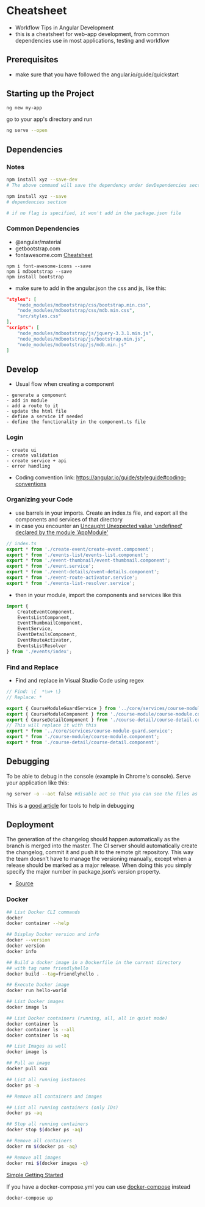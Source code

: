 # Cheatsheet
- Workflow Tips in Angular Development
- this is a cheatsheet for web-app development, from common dependencies use in most applications, testing and workflow

## Prerequisites
- make sure that you have followed the angular.io/guide/quickstart

## Starting up the Project
```sh
ng new my-app
```
go to your app's directory and run
```sh
ng serve --open
```

## Dependencies

### Notes
```sh
npm install xyz --save-dev
# The above command will save the dependency under devDependencies section of your package.json

npm install xyz --save
# dependencies section

# if no flag is specified, it won't add in the package.json file
```
### Common Dependencies
- @angular/material
- getbootstrap.com
- fontawesome.com [Cheatsheet](https://fontawesome.com/cheatsheet)
```
npm i font-awesome-icons --save
npm i mdbootstrap --save
npm install bootstrap
```
- make sure to add in the angular.json the css and js, like this:
```json
"styles": [
    "node_modules/mdbootstrap/css/bootstrap.min.css",
    "node_modules/mdbootstrap/css/mdb.min.css",
    "src/styles.css"
],
"scripts": [
    "node_modules/mdbootstrap/js/jquery-3.3.1.min.js",
    "node_modules/mdbootstrap/js/bootstrap.min.js",
    "node_modules/mdbootstrap/js/mdb.min.js"
]
```
## Develop

- Usual flow when creating a component
```
- generate a component
- add in module
- add a route to it
- update the html file
- define a service if needed
- define the functionality in the component.ts file
```

### Login
```
- create ui
- create validation
- create service + api
- error handling

```

- Coding convention link: https://angular.io/guide/styleguide#coding-conventions

### Organizing your Code
- use barrels in your imports. Create an index.ts file, and export all the components and services of that directory
- in case you encounter an [Uncaught Unexpected value 'undefined' declared by the module 'AppModule'](https://github.com/angular/angular-cli/issues/1831#)

```javascript
// index.ts
export * from './create-event/create-event.component';
export * from './events-list/events-list.component';
export * from './event-thumbnail/event-thumbnail.component';
export * from './event.service';
export * from './event-details/event-details.component';
export * from './event-route-activator.service';
export * from './events-list-resolver.service';
```
- then in your module, import the components and services like this
```javascript
import {
    CreateEventComponent,
    EventsListComponent,
    EventThumbnailComponent,
    EventService,
    EventDetailsComponent,
    EventRouteActivator,
    EventsListResolver
} from './events/index';
```
### Find and Replace
- Find and replace in Visual Studio Code using regex
```js
// Find: \{  *\w+ \}
// Replace: *

export { CourseModuleGuardService } from '../core/services/course-module-guard.service';
export { CourseModuleComponent } from './course-module/course-module.component';
export { CourseDetailComponent } from './course-detail/course-detail.component';
// This will replace it with this
export * from '../core/services/course-module-guard.service';
export * from './course-module/course-module.component';
export * from './course-detail/course-detail.component';
```


## Debugging
To be able to debug in the console (example in Chrome's console). Serve your application like this:
```sh
ng server -o --aot false #disable aot so that you can see the files as is
```
This is a [good article](https://medium.com/front-end-weekly/a-guide-to-debugging-angular-applications-5a36bd88b4cf) for tools to help in debugging

## Deployment

The generation of the changelog should happen automatically as the branch is merged into the master. The CI server should automatically create the changelog, commit it and push it to the remote git repository. This way the team doesn’t have to manage the versioning manually, except when a release should be marked as a major release. When doing this you simply specify the major number in package.json’s version property.
- [Source](https://christianlydemann.com/versioning-your-angular-app-automatically-with-standard-version/)

### Docker
```sh
## List Docker CLI commands
docker
docker container --help

## Display Docker version and info
docker --version
docker version
docker info

## Build a docker image in a Dockerfile in the current directory
## with tag name friendlyhello
docker build --tag=friendlyhello .

## Execute Docker image
docker run hello-world

## List Docker images
docker image ls

## List Docker containers (running, all, all in quiet mode)
docker container ls
docker container ls --all
docker container ls -aq

## List Images as well
docker image ls

## Pull an image
docker pull xxx

## List all running instances
docker ps -a

## Remove all containers and images

## List all running containers (only IDs)
docker ps -aq

## Stop all running containers
docker stop $(docker ps -aq)

## Remove all containers
docker rm $(docker ps -aq)

## Remove all images
docker rmi $(docker images -q)

```
[Simple Getting Started](https://stackify.com/docker-tutorial/)

If you have a docker-compose.yml you can use [docker-compose](https://docs.docker.com/compose/install/) instead
```
docker-compose up
```
